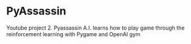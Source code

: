 # PyAssassin
Youtube project 2. Pyassassin
A.I. learns how to play game through the reinforcement learning with Pygame and OpenAI gym
